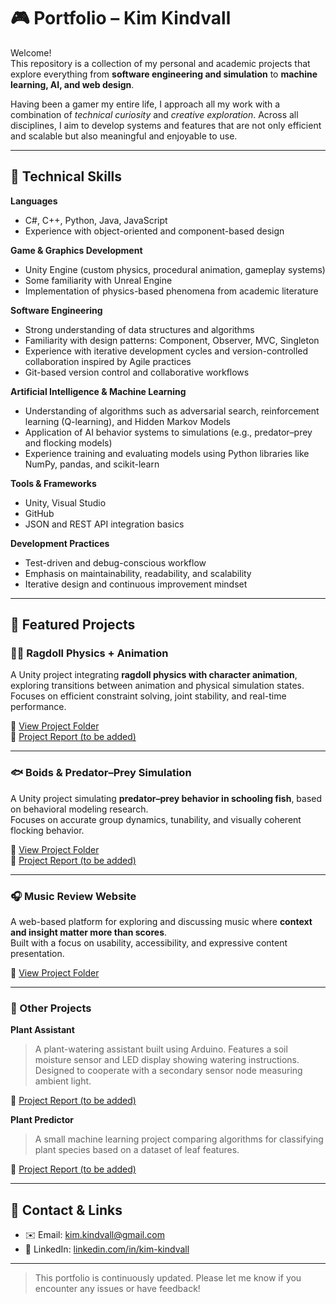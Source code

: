 # 🎮 Portfolio – Kim Kindvall

Welcome!  
This repository is a collection of my personal and academic projects that explore everything from **software engineering and simulation** to **machine learning, AI, and web design**.  

Having been a gamer my entire life, I approach all my work with a combination of *technical curiosity* and *creative exploration*. Across all disciplines, I aim to develop systems and features that are not only efficient and scalable but also meaningful and enjoyable to use.

---

## 🧠 Technical Skills

**Languages**
- C#, C++, Python, Java, JavaScript  
- Experience with object-oriented and component-based design

**Game & Graphics Development**
- Unity Engine (custom physics, procedural animation, gameplay systems)  
- Some familiarity with Unreal Engine  
- Implementation of physics-based phenomena from academic literature

**Software Engineering**
- Strong understanding of data structures and algorithms  
- Familiarity with design patterns: Component, Observer, MVC, Singleton  
- Experience with iterative development cycles and version-controlled collaboration inspired by Agile practices 
- Git-based version control and collaborative workflows

**Artificial Intelligence & Machine Learning**
- Understanding of algorithms such as adversarial search, reinforcement learning (Q-learning), and Hidden Markov Models  
- Application of AI behavior systems to simulations (e.g., predator–prey and flocking models)  
- Experience training and evaluating models using Python libraries like NumPy, pandas, and scikit-learn

**Tools & Frameworks**
- Unity, Visual Studio  
- GitHub  
- JSON and REST API integration basics

**Development Practices**
- Test-driven and debug-conscious workflow  
- Emphasis on maintainability, readability, and scalability  
- Iterative design and continuous improvement mindset

---

## 🧩 Featured Projects

### 🧍‍♂️ Ragdoll Physics + Animation
A Unity project integrating **ragdoll physics with character animation**, exploring transitions between animation and physical simulation states.  
Focuses on efficient constraint solving, joint stability, and real-time performance.  

🔗 [View Project Folder](./Ragdoll%20Physics%20(Unity))  
📄 [Project Report (to be added)]()

---

### 🐟 Boids & Predator–Prey Simulation
A Unity project simulating **predator–prey behavior in schooling fish**, based on behavioral modeling research.  
Focuses on accurate group dynamics, tunability, and visually coherent flocking behavior.  

🔗 [View Project Folder](./Predator-Prey%20Simulation%20(Unity))  
📄 [Project Report (to be added)]()

---

### 🎧 Music Review Website
A web-based platform for exploring and discussing music where **context and insight matter more than scores**.  
Built with a focus on usability, accessibility, and expressive content presentation.  

🔗 [View Project Folder](./Tracklist%20Web%20App%20and%20API)  

---

### 🌱 Other Projects

**Plant Assistant**  
> A plant-watering assistant built using Arduino. Features a soil moisture sensor and LED display showing watering instructions. Designed to cooperate with a secondary sensor node measuring ambient light.

📄 [Project Report (to be added)]()

**Plant Predictor**  
> A small machine learning project comparing algorithms for classifying plant species based on a dataset of leaf features.

📄 [Project Report (to be added)]()

---

## 🧭 Contact & Links

- ✉️ Email: [kim.kindvall@gmail.com](mailto:kim.kindvall@gmail.com)  
- 💼 LinkedIn: [linkedin.com/in/kim-kindvall](https://www.linkedin.com/in/kim-kindvall/)

---

> This portfolio is continuously updated. Please let me know if you encounter any issues or have feedback!

